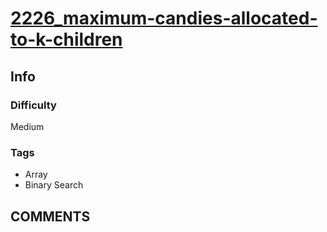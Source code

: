 # [2226_maximum-candies-allocated-to-k-children](https://leetcode.com/problems/maximum-candies-allocated-to-k-children)

## Info

### Difficulty

Medium

### Tags

- Array
- Binary Search

## __COMMENTS__

> 
